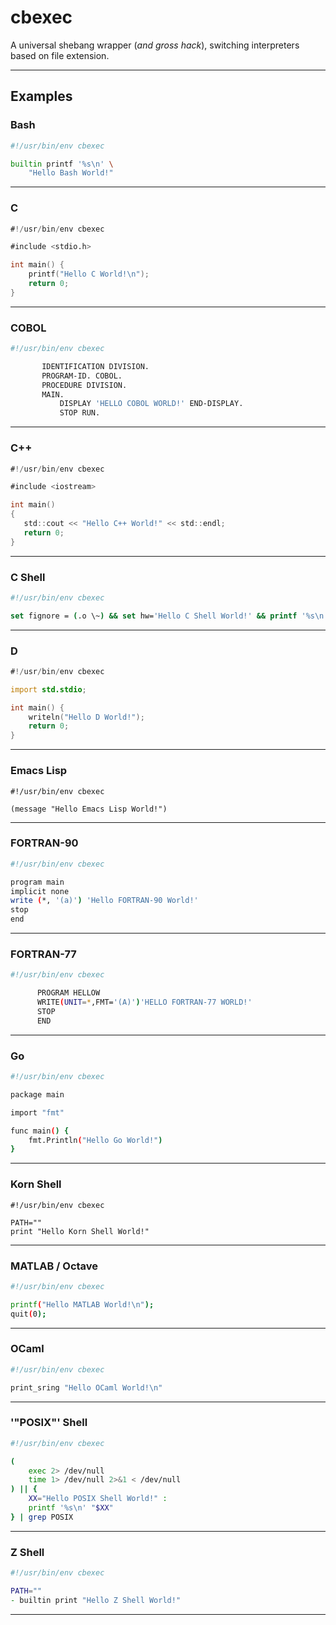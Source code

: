 # cbexec

A universal shebang wrapper (_and gross hack_),
switching interpreters based on file extension.

---

## Examples

### Bash

```bash
#!/usr/bin/env cbexec

builtin printf '%s\n' \
    "Hello Bash World!"
```

---

### C

```d
#!/usr/bin/env cbexec

#include <stdio.h>

int main() {
    printf("Hello C World!\n");
	return 0;
}
```

---

### COBOL

```sh
#!/usr/bin/env cbexec

       IDENTIFICATION DIVISION.
       PROGRAM-ID. COBOL.
       PROCEDURE DIVISION.
       MAIN.
           DISPLAY 'HELLO COBOL WORLD!' END-DISPLAY.
           STOP RUN.
```

---

### C++

```d
#!/usr/bin/env cbexec

#include <iostream>

int main()
{
   std::cout << "Hello C++ World!" << std::endl;
   return 0;
}
```

---

### C Shell

```csh
#!/usr/bin/env cbexec

set fignore = (.o \~) && set hw='Hello C Shell World!' && printf '%s\n' "$hw";
```

---

### D

```d
#!/usr/bin/env cbexec

import std.stdio;

int main() {
    writeln("Hello D World!");
	return 0;
}
```

---

### Emacs Lisp

```elisp
#!/usr/bin/env cbexec

(message "Hello Emacs Lisp World!")
```

---

### FORTRAN-90

```sh
#!/usr/bin/env cbexec

program main
implicit none
write (*, '(a)') 'Hello FORTRAN-90 World!'
stop
end
```

---

### FORTRAN-77

```sh
#!/usr/bin/env cbexec

      PROGRAM HELLOW
      WRITE(UNIT=*,FMT='(A)')'HELLO FORTRAN-77 WORLD!'
      STOP
      END
```

---

### Go

```sh
#!/usr/bin/env cbexec

package main

import "fmt"

func main() {
	fmt.Println("Hello Go World!")
}
```

---

### Korn Shell

```ksh
#!/usr/bin/env cbexec

PATH=""
print "Hello Korn Shell World!"
```

---

### MATLAB / Octave

```sh
#!/usr/bin/env cbexec

printf("Hello MATLAB World!\n");
quit(0);
```

---

### OCaml

```sh
#!/usr/bin/env cbexec

print_sring "Hello OCaml World!\n"
```

---

### '"POSIX"' Shell

```sh
#!/usr/bin/env cbexec

(
	exec 2> /dev/null
	time 1> /dev/null 2>&1 < /dev/null
) || {
	XX="Hello POSIX Shell World!" :
	printf '%s\n' "$XX"
} | grep POSIX
```

---

### Z Shell

```zsh
#!/usr/bin/env cbexec

PATH=""
- builtin print "Hello Z Shell World!"
```

---
